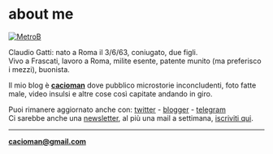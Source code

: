 # about me  

[![](https://live.staticflickr.com/65535/49136813752_344a9c5d05_o.png "MetroB")](/index.md)  
  
  
Claudio Gatti: nato a Roma il 3/6/63, coniugato, due figli.  
Vivo a Frascati, lavoro a Roma, milite esente, patente munito (ma preferisco i mezzi), buonista.  

Il mio blog è [**cacioman**](/index.md)  dove pubblico microstorie inconcludenti, foto fatte male, video insulsi e altre cose così capitate andando in giro.  
  
Puoi rimanere aggiornato anche con: [twitter](https://twitter.com/cacioman) -  [blogger](https://cacioman.blogspot.com) - [telegram](https://t.me/cacioman)   
Ci sarebbe anche una [newsletter](https://tinyletter.com/cacioman/archive), al più una mail a settimana,  [iscriviti qui](https://tinyletter.com/cacioman).  

>      

	
---    
[**cacioman@gmail.com**](mailto::cacioman@gmail.com)  
   